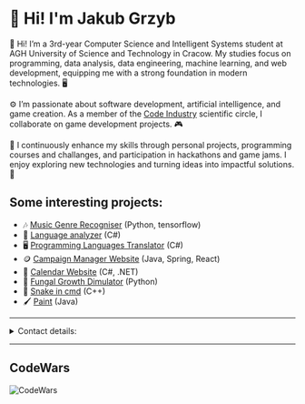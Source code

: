 # 👋 Hi! I'm Jakub Grzyb

👋 Hi! I’m a 3rd-year Computer Science and Intelligent Systems student at AGH University of Science and Technology in Cracow. My studies focus on programming, data analysis, data engineering, machine learning, and web development, equipping me with a strong foundation in modern technologies. 🖥️

⚙️ I’m passionate about software development, artificial intelligence, and game creation. As a member of the [Code Industry](http://coin.agh.edu.pl/) scientific circle, I collaborate on game development projects. 🎮

🔧 I continuously enhance my skills through personal projects, programming courses and challanges, and participation in hackathons and game jams. I enjoy exploring new technologies and turning ideas into impactful solutions. 🚀

## Some interesting projects:

- 🎶 [Music Genre Recogniser](https://github.com/jGrzyb/musicGenreRecogniser) (Python, tensorflow)
- 👅 [Language analyzer](https://github.com/jGrzyb/LanguageAnalyzer) (C#)
- 🖥️ [Programming Languages Translator](https://github.com/jGrzyb/translator-jezyk-w-programowania) (C#)
- 🪙 [Campaign Manager Website](https://github.com/jGrzyb/Spring-React-CRUD-campaign) (Java, Spring, React)
- 📅 [Calendar Website](https://github.com/jGrzyb/CalendarWebApi) (C#, .NET)
- 🍄 [Fungal Growth Dimulator](https://github.com/jGrzyb/Fungal-growth-simulation) (Python)
- 🐍 [Snake in cmd](https://github.com/jGrzyb/snake-for-pp) (C++)
- 🖌 [Paint](https://github.com/jGrzyb/paint_in_java) (Java)

---

<details>
  <summary>Contact details:</summary>
  
- email: grzybjaku@gmail.com
- [LinkedIn](https://www.linkedin.com/in/jakub-grzyb-3720152b9/)

</details>

---

## CodeWars

![CodeWars](https://github.r2v.ch/codewars?user=Grzybek5)
